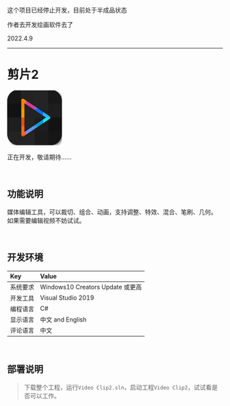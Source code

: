 这个项目已经停止开发，目前处于半成品状态

作者去开发绘画软件去了 

2022.4.9

---

# 剪片2

![](ScreenShot/logo.png)

 
 正在开发，敬请期待......


<br/>

## 功能说明

媒体编辑工具，可以裁切、组合、动画，支持调整、特效、混合、笔刷、几何。 如果需要编辑视频不妨试试。


<br/>

## 开发环境

|Key|Value|
|:-|:-|
|系统要求| Windows10 Creators Update 或更高|
|开发工具|Visual Studio 2019|
|编程语言|C#|
|显示语言|中文 and English|
|评论语言|中文|


<br/>

## 部署说明

> 下载整个工程，运行`Video Clip2.sln`，启动工程`Video Clip2`，试试看是否可以工作。